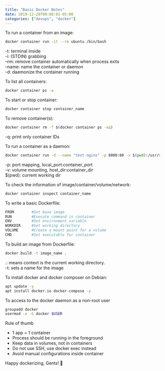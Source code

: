 ```yaml
---
title: "Basic Docker Notes"
date: 2019-12-28T00:08:01-05:00
categories: ["devops", "docker"]
---
```

To run a container from an image:
```bash
docker container run -it --rm ubuntu /bin/bash
```
-t: terminal inside  
-i: (STDIN) grabbing  
–rm: remove container automatically when process exits  
–name: name the container or daemon  
-d: daemonize the container running  

To list all containers:
```bash
docker container ps -a
```
To start or stop container:
```bash
docker container stop container_name
```
To remove container(s):
```bash
docker container rm -f $(docker container ps -aq)
```
-q: print only container IDs

To run a container as a daemon:
```bash
docker container run -d --name "test-nginx" -p 8080:80 -v $(pwd):/usr/share/nginx/html:ro nginx:latest
```
-p: port mapping, local_port:container_port  
-v: volume mounting, host_dir:container_dir  
$(pwd): current working dir  

To check the information of image/container/volume/network:
```bash
docker container inspect container_name
```
To write a basic Dockerfile:
```bash
FROM        #Set base image
RUN         #Execute command in container
ENV         #Set environment variable
WORKDIR     #Set working directory
VOLUME      #Create a mount point for a volume
CMD         #Set executable for container
```
To build an image from Dockerfile:
```bash
docker build -t image_name .
```
.: means context is the current working directory.  
-t: sets a name for the image  

To install docker and docker composer on Debian:
```bash
apt update -y
apt install docker.io docker-compose -y
```
To access to the docker daemon as a non-root user
```bash
groupadd docker
usermod -a -G docker $USER
```
Rule of thumb

* 1 app = 1 container
* Process should be running in the foreground
* Keep data in volumes, not in containers
* Do not use SSH, use docker exec instead
* Avoid manual configurations inside container

Happy dockerizing, Gents! 🙂
